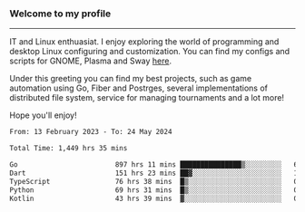 ### Welcome to my profile

---

IT and Linux enthuasiat. I enjoy exploring the world of programming and desktop Linux configuring and customization. You can find my configs and scripts for GNOME, Plasma and Sway [here](https://github.com/uroborosq/mess-of-linux-configurations).

Under this greeting you can find my best projects, such as game automation using Go, Fiber and Postrges, several implementations of distributed file system, service for managing tournaments and a lot more!

Hope you'll enjoy!

<!-- <div display="block">
 	<img align="left" width="48%" alt="isocalendar" src=".github/metrics/isocalendar_metrics.svg" />
	<img align="center" width="48%" alt="contributions" src=".github/metrics/contributions_metrics.svg" />
	<img align="center" alt="languages" src=".github/metrics/languages_metrics.svg" />
</div> -->

<!-- ![](https://komarev.com/ghpvc/?username=uroborosq&color=success&style=flat-square) -->
<!-- [](https://img.shields.io/github/last-commit/uroborosq/uroborosq?label=Profile%20updated&style=flat-square) -->

<!--START_SECTION:waka-->

```txt
From: 13 February 2023 - To: 24 May 2024

Total Time: 1,449 hrs 35 mins

Go                        897 hrs 11 mins ███████████████▒░░░░░░░░░   61.26 %
Dart                      151 hrs 23 mins ██▓░░░░░░░░░░░░░░░░░░░░░░   10.34 %
TypeScript                76 hrs 38 mins  █▒░░░░░░░░░░░░░░░░░░░░░░░   05.23 %
Python                    69 hrs 31 mins  █▒░░░░░░░░░░░░░░░░░░░░░░░   04.75 %
Kotlin                    43 hrs 39 mins  ▓░░░░░░░░░░░░░░░░░░░░░░░░   02.98 %
```

<!--END_SECTION:waka-->
